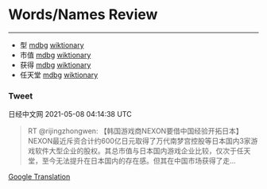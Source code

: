
# Words/Names Review
___
- 型 [mdbg](https://www.mdbg.net/chinese/dictionary?page=worddict&wdrst=0&wdqb=型) [wiktionary](https://en.wiktionary.org/wiki/型)
- 市值 [mdbg](https://www.mdbg.net/chinese/dictionary?page=worddict&wdrst=0&wdqb=市值) [wiktionary](https://en.wiktionary.org/wiki/市值)
- 获得 [mdbg](https://www.mdbg.net/chinese/dictionary?page=worddict&wdrst=0&wdqb=获得) [wiktionary](https://en.wiktionary.org/wiki/获得)
- 任天堂 [mdbg](https://www.mdbg.net/chinese/dictionary?page=worddict&wdrst=0&wdqb=任天堂) [wiktionary](https://en.wiktionary.org/wiki/任天堂)
### Tweet
日经中文网 2021-05-08 04:14:38 UTC
> RT @rijingzhongwen: 【韩国游戏商NEXON要借中国经验开拓日本】NEXON最近斥资合计约600亿日元取得了万代南梦宫控股等日本国内3家游戏软件大型企业的股权。其总市值与日本国内游戏企业比较，仅次于任天堂，至今无法提升在日本国内的存在感。但其在中国市场获得了走…

[Google Translation](https://translate.google.com/?hi=en&tab=TT&sl=zh-CN&tl=en&op=translate&text=RT+%40rijingzhongwen%3A+%E3%80%90%E9%9F%A9%E5%9B%BD%E6%B8%B8%E6%88%8F%E5%95%86NEXON%E8%A6%81%E5%80%9F%E4%B8%AD%E5%9B%BD%E7%BB%8F%E9%AA%8C%E5%BC%80%E6%8B%93%E6%97%A5%E6%9C%AC%E3%80%91NEXON%E6%9C%80%E8%BF%91%E6%96%A5%E8%B5%84%E5%90%88%E8%AE%A1%E7%BA%A6600%E4%BA%BF%E6%97%A5%E5%85%83%E5%8F%96%E5%BE%97%E4%BA%86%E4%B8%87%E4%BB%A3%E5%8D%97%E6%A2%A6%E5%AE%AB%E6%8E%A7%E8%82%A1%E7%AD%89%E6%97%A5%E6%9C%AC%E5%9B%BD%E5%86%853%E5%AE%B6%E6%B8%B8%E6%88%8F%E8%BD%AF%E4%BB%B6%E5%A4%A7%E5%9E%8B%E4%BC%81%E4%B8%9A%E7%9A%84%E8%82%A1%E6%9D%83%E3%80%82%E5%85%B6%E6%80%BB%E5%B8%82%E5%80%BC%E4%B8%8E%E6%97%A5%E6%9C%AC%E5%9B%BD%E5%86%85%E6%B8%B8%E6%88%8F%E4%BC%81%E4%B8%9A%E6%AF%94%E8%BE%83%EF%BC%8C%E4%BB%85%E6%AC%A1%E4%BA%8E%E4%BB%BB%E5%A4%A9%E5%A0%82%EF%BC%8C%E8%87%B3%E4%BB%8A%E6%97%A0%E6%B3%95%E6%8F%90%E5%8D%87%E5%9C%A8%E6%97%A5%E6%9C%AC%E5%9B%BD%E5%86%85%E7%9A%84%E5%AD%98%E5%9C%A8%E6%84%9F%E3%80%82%E4%BD%86%E5%85%B6%E5%9C%A8%E4%B8%AD%E5%9B%BD%E5%B8%82%E5%9C%BA%E8%8E%B7%E5%BE%97%E4%BA%86%E8%B5%B0%E2%80%A6)
